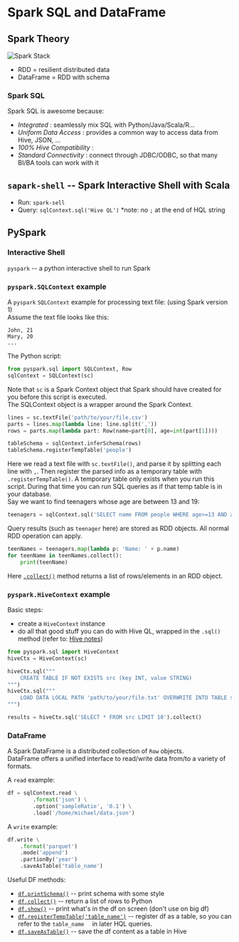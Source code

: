 # Spark SQL and DataFrame

## Spark Theory
![Spark Stack](https://dhenschen.files.wordpress.com/2015/06/spark-2015-vision.jpg)  
- RDD = resilient distributed data 
- DataFrame = RDD with schema

### Spark SQL  
Spark SQL is awesome because:
- *Integrated* : seamlessly mix SQL with Python/Java/Scala/R...
- *Uniform Data Access* : provides a common way to access data from Hive, JSON, ...  
- *100% Hive Compatibility* : 
- *Standard Connectivity* : connect through JDBC/ODBC, so that many BI/BA tools can work with it

## `sapark-shell` -- Spark Interactive Shell with Scala  
- Run: `spark-sell`  
- Query: `sqlContext.sql('Hive QL')` *note: no `;` at the end of HQL string  




## PySpark 
### Interactive Shell  
`pyspark` -- a python interactive shell to run Spark

### `pyspark.SQLContext` example

A `pyspark` `SQLContext` example for processing text file:  (using Spark version 1)  
Assume the text file looks like this:
```text
John, 21
Mary, 20
...
```
The  Python script:
```python
from pyspark.sql import SQLContext, Row
sqlContext = SQLContext(sc)
```
Note that `sc` is a Spark Context object that Spark should have created for you before this script is executed.  
The SQLContext object is a wrapper around the Spark Context.
```python
lines = sc.textFile('path/to/your/file.csv')
parts = lines.map(lambda line: line.split(','))
rows = parts.map(lambda part: Row(name=part[0], age=int(part[1])))

tableSchema = sqlContext.inferSchema(rows)
tableSchema.registerTempTable('people')
```
Here we read a text file with `sc.textFile()`, and parse it by splitting each line with `,`. 
Then register the parsed info as a temporary table with `.registerTempTable()`. 
A temporary table only exists when you run this script. 
During that time you can run SQL queries as if that temp table is in your database.  
Say we want to find teenagers whose age are between 13 and 19:
```python
teenagers = sqlContext.sql('SELECT name FROM people WHERE age>=13 AND age<=19')
```
Query results (such as `teenager` here) are stored as RDD objects. All normal RDD operation can apply.
```python
teenNames = teenagers.map(lambda p: 'Name: ' + p.name)
for teenName in teenNames.collect(): 
    print(teenName)
```
Here [`.collect()`](https://spark.apache.org/docs/2.2.0/api/python/pyspark.html#pyspark.RDD.collect) method returns a list of rows/elements in an RDD object.


### `pyspark.HiveContext` example
Basic steps:  
- create a `HiveContext` instance
- do all that good stuff you can do with Hive QL, wrapped in the `.sql()` method (refer to: [Hive notes](Hive%20Notes.md))
```python
from pyspark.sql import HiveContext
hiveCtx = HiveContext(sc)

hiveCtx.sql("""
    CREATE TABLE IF NOT EXISTS src (key INT, value STRING)
""")
hiveCtx.sql("""
    LOAD DATA LOCAL PATH 'path/to/your/file.txt' OVERWRITE INTO TABLE src
""")

results = hiveCtx.sql('SELECT * FROM src LIMIT 10').collect()
```


### DataFrame
A Spark DataFrame is a distributed collection of `Row` objects.  
DataFrame offers a unified interface to read/write data from/to a variety of formats.

A `read` example:
```python
df = sqlContext.read \
        .format('json') \
        .option('sampleRatio', '0.1') \
        .load('/home/michael/data.json')
```
A `write` example:
```python
df.write \
    .format('parquet')
    .mode('append')
    .partionBy('year')
    .saveAsTable('table_name')
```
Useful DF methods:
- [`df.printSchema()`](http://spark.apache.org/docs/latest/api/python/pyspark.sql.html#pyspark.sql.DataFrame.printSchema) -- print schema with some style
- [`df.collect()`](http://spark.apache.org/docs/latest/api/python/pyspark.sql.html#pyspark.sql.DataFrame.collect) -- return a list of rows to Python
- [`df.show()`](http://spark.apache.org/docs/latest/api/python/pyspark.sql.html#pyspark.sql.DataFrame.show) -- print what's in the df on screen (don't use on big df)
- [`df.registerTempTable('table_name')`](http://spark.apache.org/docs/latest/api/python/pyspark.sql.html#pyspark.sql.DataFrame.registerTempTable)  -- register df as a table, so you can refer to the `table_name  ` in later HQL queries.
- [`df.saveAsTable()`](http://spark.apache.org/docs/latest/api/python/pyspark.sql.html#pyspark.sql.DataFrameWriter.saveAsTable) -- save the df content as a table in Hive
